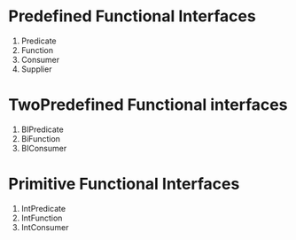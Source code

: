 Predefined Functional Interfaces
==========================================
1. Predicate
2. Function
3. Consumer
4. Supplier

TwoPredefined Functional interfaces
==============================================
1. BIPredicate
2. BiFunction
3. BIConsumer

Primitive Functional Interfaces
====================================================
1. IntPredicate
2. IntFunction
3. IntConsumer
